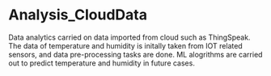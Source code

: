 # Analysis_CloudData

Data analytics carried on data imported from cloud such as ThingSpeak. The data of temperature and humidity is initally taken from IOT related sensors, and data pre-processing tasks are done. 
ML alogrithms are carried out to predict temperature and humidity in future cases.
